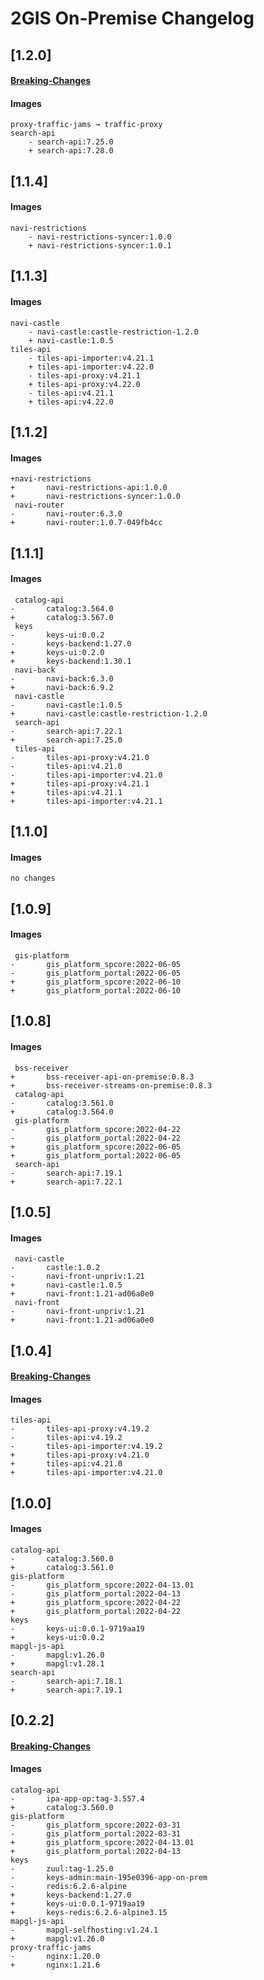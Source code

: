 # 2GIS On-Premise Changelog

## [1.2.0]
#### [Breaking-Changes](Breaking-Changes.md#120)
#### Images
```
proxy-traffic-jams → traffic-proxy
search-api
	- search-api:7.25.0
	+ search-api:7.28.0

```

## [1.1.4]
#### Images
```
navi-restrictions
	- navi-restrictions-syncer:1.0.0
	+ navi-restrictions-syncer:1.0.1

```

## [1.1.3]
#### Images
```
navi-castle
	- navi-castle:castle-restriction-1.2.0
	+ navi-castle:1.0.5
tiles-api
	- tiles-api-importer:v4.21.1
	+ tiles-api-importer:v4.22.0
	- tiles-api-proxy:v4.21.1
	+ tiles-api-proxy:v4.22.0
	- tiles-api:v4.21.1
	+ tiles-api:v4.22.0

```

## [1.1.2]
#### Images
```
+navi-restrictions
+       navi-restrictions-api:1.0.0
+       navi-restrictions-syncer:1.0.0
 navi-router
-       navi-router:6.3.0
+       navi-router:1.0.7-049fb4cc
```

## [1.1.1]
#### Images
```
 catalog-api
-       catalog:3.564.0
+       catalog:3.567.0
 keys
-       keys-ui:0.0.2
-       keys-backend:1.27.0
+       keys-ui:0.2.0
+       keys-backend:1.30.1
 navi-back
-       navi-back:6.3.0
+       navi-back:6.9.2
 navi-castle
-       navi-castle:1.0.5
+       navi-castle:castle-restriction-1.2.0
 search-api
-       search-api:7.22.1
+       search-api:7.25.0
 tiles-api
-       tiles-api-proxy:v4.21.0
-       tiles-api:v4.21.0
-       tiles-api-importer:v4.21.0
+       tiles-api-proxy:v4.21.1
+       tiles-api:v4.21.1
+       tiles-api-importer:v4.21.1

```

## [1.1.0]
#### Images
```
no changes
```

## [1.0.9]
#### Images
```
 gis-platform
-       gis_platform_spcore:2022-06-05
-       gis_platform_portal:2022-06-05
+       gis_platform_spcore:2022-06-10
+       gis_platform_portal:2022-06-10

```

## [1.0.8]
#### Images
```
 bss-receiver
+       bss-receiver-api-on-premise:0.8.3
+       bss-receiver-streams-on-premise:0.8.3
 catalog-api
-       catalog:3.561.0
+       catalog:3.564.0
 gis-platform
-       gis_platform_spcore:2022-04-22
-       gis_platform_portal:2022-04-22
+       gis_platform_spcore:2022-06-05
+       gis_platform_portal:2022-06-05
 search-api
-       search-api:7.19.1
+       search-api:7.22.1
```

## [1.0.5]
#### Images
```
 navi-castle
-       castle:1.0.2
-       navi-front-unpriv:1.21
+       navi-castle:1.0.5
+       navi-front:1.21-ad06a0e0
 navi-front
-       navi-front-unpriv:1.21
+       navi-front:1.21-ad06a0e0

```

## [1.0.4]
#### [Breaking-Changes](Breaking-Changes.md#104)
#### Images
```
tiles-api
-       tiles-api-proxy:v4.19.2
-       tiles-api:v4.19.2
-       tiles-api-importer:v4.19.2
+       tiles-api-proxy:v4.21.0
+       tiles-api:v4.21.0
+       tiles-api-importer:v4.21.0
```

## [1.0.0]
#### Images
```
catalog-api
-       catalog:3.560.0
+       catalog:3.561.0
gis-platform
-       gis_platform_spcore:2022-04-13.01
-       gis_platform_portal:2022-04-13
+       gis_platform_spcore:2022-04-22
+       gis_platform_portal:2022-04-22
keys
-       keys-ui:0.0.1-9719aa19
+       keys-ui:0.0.2
mapgl-js-api
-       mapgl:v1.26.0
+       mapgl:v1.28.1
search-api
-       search-api:7.18.1
+       search-api:7.19.1
```

## [0.2.2]
#### [Breaking-Changes](Breaking-Changes.md#022)
#### Images
```
catalog-api
-       ipa-app-op:tag-3.557.4
+       catalog:3.560.0
gis-platform
-       gis_platform_spcore:2022-03-31
-       gis_platform_portal:2022-03-31
+       gis_platform_spcore:2022-04-13.01
+       gis_platform_portal:2022-04-13
keys
-       zuul:tag-1.25.0
-       keys-admin:main-195e0396-app-on-prem
-       redis:6.2.6-alpine
+       keys-backend:1.27.0
+       keys-ui:0.0.1-9719aa19
+       keys-redis:6.2.6-alpine3.15
mapgl-js-api
-       mapgl-selfhosting:v1.24.1
+       mapgl:v1.26.0
proxy-traffic-jams
-       nginx:1.20.0
+       nginx:1.21.6

```
